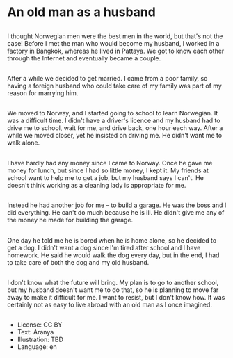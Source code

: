 # An old man as a husband

##
I thought Norwegian men were the best men in the world, but that's not the case! Before I met the man who would become my husband, I worked in a factory in Bangkok, whereas he lived in Pattaya. We got to know each other through the Internet and eventually became a couple.

##
After a while we decided to get married. I came from a poor family, so having a foreign husband who could take care of my family was part of my reason for marrying him.

##
We moved to Norway, and I started going to school to learn Norwegian. It was a difficult time. I didn't have a driver's licence and my husband had to drive me to school, wait for me, and drive back, one hour each way. After a while we moved closer, yet he insisted on driving me. He didn't want me to walk alone.

##
I have hardly had any money since I came to Norway. Once he gave me money for lunch, but since I had so little money, I kept it. My friends at school want to help me to get a job, but my husband says I can't. He doesn't think working as a cleaning lady is appropriate for me.

##
Instead he had another job for me – to build a garage. He was the boss and I did everything. He can't do much because he is ill. He didn't give me any of the money he made for building the garage.

##
One day he told me he is bored when he is home alone, so he decided to get a dog. I didn't want a dog since I'm tired after school and I have homework. He said he would walk the dog every day, but in the end, I had to take care of both the dog and my old husband.

##
I don't know what the future will bring. My plan is to go to another school, but my husband doesn't want me to do that, so he is planning to move far away to make it difficult for me. I want to resist, but I don't know how. It was certainly not as easy to live abroad with an old man as I once imagined.

##
* License: CC BY
* Text: Aranya
* Illustration: TBD
* Language: en
